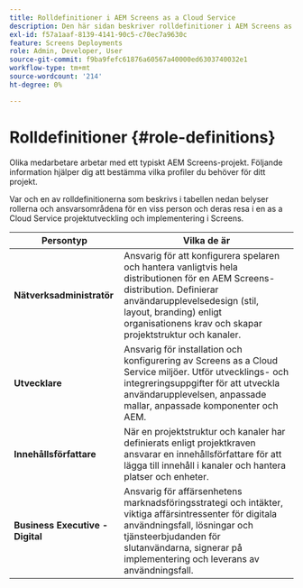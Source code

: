 ```yaml
---
title: Rolldefinitioner i AEM Screens as a Cloud Service
description: Den här sidan beskriver rolldefinitioner i AEM Screens as a Cloud Service.
exl-id: f57a1aaf-8139-4141-90c5-c70ec7a9630c
feature: Screens Deployments
role: Admin, Developer, User
source-git-commit: f9ba9fefc61876a60567a40000ed6303740032e1
workflow-type: tm+mt
source-wordcount: '214'
ht-degree: 0%

---
```


# Rolldefinitioner {#role-definitions}

Olika medarbetare arbetar med ett typiskt AEM Screens-projekt. Följande information hjälper dig att bestämma vilka profiler du behöver för ditt projekt.

Var och en av rolldefinitionerna som beskrivs i tabellen nedan belyser rollerna och ansvarsområdena för en viss person och deras resa i en as a Cloud Service projektutveckling och implementering i Screens.

| Persontyp | Vilka de är |
|--- |--- |
| **Nätverksadministratör** | Ansvarig för att konfigurera spelaren och hantera vanligtvis hela distributionen för en AEM Screens-distribution. Definierar användarupplevelsedesign (stil, layout, branding) enligt organisationens krav och skapar projektstruktur och kanaler. |
| **Utvecklare** | Ansvarig för installation och konfigurering av Screens as a Cloud Service miljöer. Utför utvecklings- och integreringsuppgifter för att utveckla användarupplevelsen, anpassade mallar, anpassade komponenter och AEM. |
| **Innehållsförfattare** | När en projektstruktur och kanaler har definierats enligt projektkraven ansvarar en innehållsförfattare för att lägga till innehåll i kanaler och hantera platser och enheter. |
| **Business Executive - Digital** | Ansvarig för affärsenhetens marknadsföringsstrategi och intäkter, viktiga affärsintressenter för digitala användningsfall, lösningar och tjänsteerbjudanden för slutanvändarna, signerar på implementering och leverans av användningsfall. |
